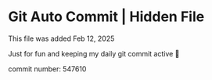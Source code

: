 # Git Auto Commit | Hidden File

This file was added Feb 12, 2025

Just for fun and keeping my daily git commit active 🤪

commit number: 547610
